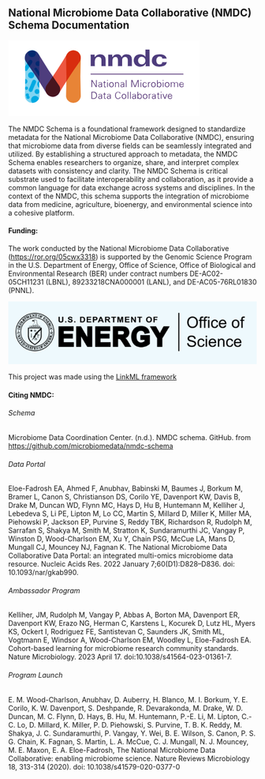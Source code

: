 ## National Microbiome Data Collaborative (NMDC) Schema Documentation

![NMDC_logo.png](images/NMDC_logo.png)

The NMDC Schema is a foundational framework designed to standardize metadata for the National Microbiome Data 
Collaborative (NMDC), ensuring that microbiome data from diverse fields can be seamlessly integrated and 
utilized. By establishing a structured approach to metadata, the NMDC Schema enables researchers to organize, 
share, and interpret complex datasets with consistency and clarity. The NMDC Schema is critical substrate used to facilitate 
interoperability and collaboration, as it provide a common language for data exchange across systems and disciplines. 
In the context of the NMDC, this schema supports the integration of microbiome data from medicine, agriculture, 
bioenergy, and environmental science into a cohesive platform. 


#### Funding:
The work conducted by the National Microbiome Data Collaborative (https://ror.org/05cwx3318) is supported by the 
Genomic Science Program in the U.S. Department of Energy, Office of Science, Office of Biological and Environmental 
Research (BER) under contract numbers DE-AC02-05CH11231 (LBNL), 89233218CNA000001 (LANL), and DE-AC05-76RL01830 (PNNL).

![DOE_logo.png](images/DOE_logo.png)

This project was made using the [LinkML framework](https://github.com/biolink/biolinkml)

#### Citing NMDC:

###### Schema

Microbiome Data Coordination Center. (n.d.). NMDC schema. GitHub. from https://github.com/microbiomedata/nmdc-schema

###### Data Portal
Eloe-Fadrosh EA, Ahmed F, Anubhav, Babinski M, Baumes J, Borkum M, Bramer L, Canon S, Christianson DS, Corilo YE, 
Davenport KW, Davis B, Drake M, Duncan WD, Flynn MC, Hays D, Hu B, Huntemann M, Kelliher J, Lebedeva S, Li PE, 
Lipton M, Lo CC, Martin S, Millard D, Miller K, Miller MA, Piehowski P, Jackson EP, Purvine S, Reddy TBK, 
Richardson R, Rudolph M, Sarrafan S, Shakya M, Smith M, Stratton K, Sundaramurthi JC, Vangay P, Winston D, 
Wood-Charlson EM, Xu Y, Chain PSG, McCue LA, Mans D, Mungall CJ, Mouncey NJ, Fagnan K. 
The National Microbiome Data Collaborative Data Portal: an integrated multi-omics microbiome data resource.
Nucleic Acids Res. 2022 January 7;60(D1):D828–D836. doi: 10.1093/nar/gkab990.
 
###### Ambassador Program
Kelliher, JM, Rudolph M, Vangay P, Abbas A, Borton MA, Davenport ER, Davenport KW, Erazo NG, Herman C, Karstens L, 
Kocurek D, Lutz HL, Myers KS, Ockert I,  Rodriguez FE, Santistevan C, Saunders JK, Smith ML, Vogtmann E, Windsor A, 
Wood-Charlson EM, Woodley L, Eloe-Fadrosh EA. Cohort-based learning for microbiome research community standards. 
Nature Microbiology. 2023 April 17. doi:10.1038/s41564-023-01361-7.
 
###### Program Launch
E. M. Wood-Charlson, Anubhav, D. Auberry, H. Blanco, M. I. Borkum, Y. E. Corilo, K. W. Davenport, S. Deshpande, R.
Devarakonda, M. Drake, W. D. Duncan, M. C. Flynn, D. Hays, B. Hu, M. Huntemann, P.-E. Li, M. Lipton, C.-C. Lo, 
D. Millard, K. Miller, P. D. Piehowski, S. Purvine, T. B. K. Reddy, M. Shakya, J. C. Sundaramurthi, P. Vangay, 
Y. Wei, B. E. Wilson, S. Canon, P. S. G. Chain, K. Fagnan, S. Martin, L. A. McCue, C. J. Mungall, N. J. Mouncey, 
M. E. Maxon, E. A. Eloe-Fadrosh, The National Microbiome Data Collaborative: enabling microbiome science. 
Nature Reviews Microbiology 18, 313-314 (2020). doi: 10.1038/s41579-020-0377-0
